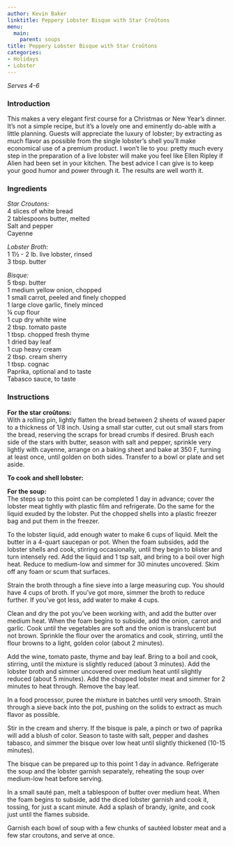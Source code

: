 ```yaml
---
author: Kevin Baker
linktitle: Peppery Lobster Bisque with Star Croûtons
menu:
  main:
    parent: soups
title: Peppery Lobster Bisque with Star Croûtons
categories:
- Holidays
- Lobster
---
```

*Serves 4-6*

### Introduction

This makes a very elegant first course for a Christmas or New Year’s dinner. It’s not a simple recipe, but it’s a lovely one and eminently do-able with a little planning. Guests will appreciate the luxury of lobster; by extracting as much flavor as possible from the single lobster’s shell you’ll make economical use of a premium product. I won’t lie to you: pretty much every step in the preparation of a live lobster will make you feel like Ellen Ripley if Alien had been set in your kitchen. The best advice I can give is to keep your good humor and power through it. The results are well worth it.

### Ingredients

<div class="ingredient-list">

*Star Croutons:*  
4 slices of white bread  
2 tablespoons butter, melted  
Salt and pepper  
Cayenne  
  
*Lobster Broth:*  
1 1½ - 2 lb. live lobster, rinsed  
3 tbsp. butter  
  
*Bisque:*  
5 tbsp. butter  
1 medium yellow onion, chopped  
1 small carrot, peeled and finely chopped  
1 large clove garlic, finely minced  
¼ cup flour  
1 cup dry white wine  
2 tbsp. tomato paste  
1 tbsp. chopped fresh thyme  
1 dried bay leaf  
1 cup heavy cream  
2 tbsp. cream sherry  
1 tbsp. cognac  
Paprika, optional and to taste  
Tabasco sauce, to taste  

</div>

### Instructions

**For the star croûtons:**  
With a rolling pin, lightly flatten the bread between 2 sheets of waxed paper to a thickness of 1/8 inch. Using a small star cutter, cut out small stars from the bread, reserving the scraps for bread crumbs if desired. Brush each side of the stars with butter, season with salt and pepper, sprinkle very lightly with cayenne, arrange on a baking sheet and bake at 350 F, turning at least once, until golden on both sides. Transfer to a bowl or plate and set aside. 

**To cook and shell lobster:**  

**For the soup:**  
The steps up to this point can be completed 1 day in advance; cover the lobster meat tightly with plastic film and refrigerate. Do the same for the liquid exuded by the lobster. Put the chopped shells into a plastic freezer bag and put them in the freezer.

To the lobster liquid, add enough water to make 6 cups of liquid. Melt the butter in a 4-quart saucepan or pot. When the foam subsides, add the lobster shells and cook, stirring occasionally, until they begin to blister and turn intensely red.  Add the liquid and 1 tsp salt, and bring to a boil over high heat. Reduce to medium-low and simmer for 30 minutes uncovered. Skim off any foam or scum that surfaces.

Strain the broth through a fine sieve into a large measuring cup. You should have 4 cups of broth. If you’ve got more, simmer the broth to reduce further.  If you’ve got less, add water to make 4 cups.

Clean and dry the pot you’ve been working with, and add the butter over medium heat. When the foam begins to subside, add the onion, carrot and garlic. Cook until the vegetables are soft and the onion is translucent but not brown. Sprinkle the flour over the aromatics and cook, stirring, until the flour browns to a light, golden color (about 2 minutes).

Add the wine, tomato paste, thyme and bay leaf. Bring to a boil and cook, stirring, until the mixture is slightly reduced (about 3 minutes). Add the lobster broth and simmer uncovered over medium heat until slightly reduced (about 5 minutes). Add the chopped lobster meat and simmer for 2 minutes to heat through. Remove the bay leaf.

In a food processor, puree the mixture in batches until very smooth.  Strain through a sieve back into the pot, pushing on the solids to extract as much flavor as possible.

Stir in the cream and sherry. If the bisque is pale, a pinch or two of paprika will add a blush of color. Season to taste with salt, pepper and dashes tabasco, and simmer the bisque over low heat until slightly thickened (10-15 minutes).

The bisque can be prepared up to this point 1 day in advance. Refrigerate the soup and the lobster garnish separately, reheating the soup over medium-low heat before serving.

In a small sauté pan, melt a tablespoon of butter over medium heat. When the foam begins to subside, add the diced lobster garnish and cook it, tossing, for just a scant minute. Add a splash of brandy, ignite, and cook just until the flames subside.

Garnish each bowl of soup with a few chunks of sautéed lobster meat and a few star croutons, and serve at once.
